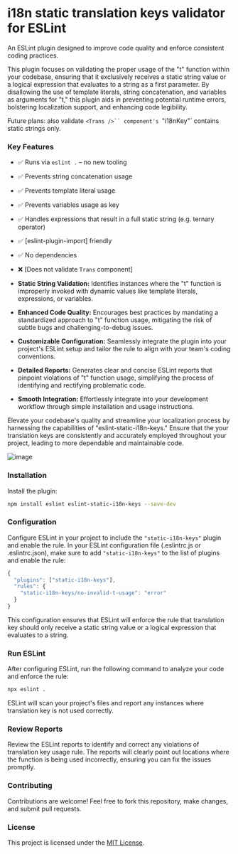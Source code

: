 # i18n static translation keys validator for ESLint

An ESLint plugin designed to improve code quality and enforce consistent coding practices.

This plugin focuses on validating the proper usage of the "t" function within your codebase, ensuring that it exclusively receives a static string value or a logical expression that evaluates to a string as a first parameter. By disallowing the use of template literals, string concatenation, and variables as arguments for "t," this plugin aids in preventing potential runtime errors, bolstering localization support, and enhancing code legibility.

Future plans: also validate `<Trans />`` component's `"i18nKey"` contains static strings only.


### Key Features

- ✅️ Runs via `eslint .` – no new tooling
- ✅️ Prevents string concatenation usage
- ✅️ Prevents template literal usage
- ✅️ Prevents variables usage as key
- ✅️ Handles expressions that result in a full static string (e.g. ternary operator)
- ✅️ [eslint-plugin-import] friendly
- ✅️ No dependencies
- ❌ [Does not validate `Trans` component]

- **Static String Validation:** Identifies instances where the "t" function is improperly invoked with dynamic values like template literals, expressions, or variables.
- **Enhanced Code Quality:** Encourages best practices by mandating a standardized approach to "t" function usage, mitigating the risk of subtle bugs and challenging-to-debug issues.
- **Customizable Configuration:** Seamlessly integrate the plugin into your project's ESLint setup and tailor the rule to align with your team's coding conventions.
- **Detailed Reports:** Generates clear and concise ESLint reports that pinpoint violations of "t" function usage, simplifying the process of identifying and rectifying problematic code.
- **Smooth Integration:** Effortlessly integrate into your development workflow through simple installation and usage instructions.

Elevate your codebase's quality and streamline your localization process by harnessing the capabilities of "eslint-static-i18n-keys." Ensure that the your translation keys are consistently and accurately employed throughout your project, leading to more dependable and maintainable code.

![image](https://github.com/omeb/eslint-static-i18n-keys/assets/7505578/f566c76c-9b12-4307-86a5-11f1e3f86010)





### Installation

Install the plugin:

```bash
npm install eslint eslint-static-i18n-keys --save-dev
```

### Configuration

Configure ESLint in your project to include the `"static-i18n-keys"` plugin and enable the rule. In your ESLint configuration file (.eslintrc.js or .eslintrc.json), make sure to add `"static-i18n-keys"` to the list of plugins and enable the rule:

```js
{
  "plugins": ["static-i18n-keys"],
  "rules": {
    "static-i18n-keys/no-invalid-t-usage": "error"
  }
}
```

This configuration ensures that ESLint will enforce the rule that translation key should only receive a static string value or a logical expression that evaluates to a string.

### Run ESLint

After configuring ESLint, run the following command to analyze your code and enforce the rule:
```bash
npx eslint .
```
ESLint will scan your project's files and report any instances where translation key is not used correctly.


### Review Reports

Review the ESLint reports to identify and correct any violations of translation key usage rule. The reports will clearly point out locations where the function is being used incorrectly, ensuring you can fix the issues promptly.


### Contributing
Contributions are welcome! Feel free to fork this repository, make changes, and submit pull requests.

### License
This project is licensed under the [MIT License](https://github.com/omeb/eslint-static-i18n-keys/blob/main/LICENSE).
